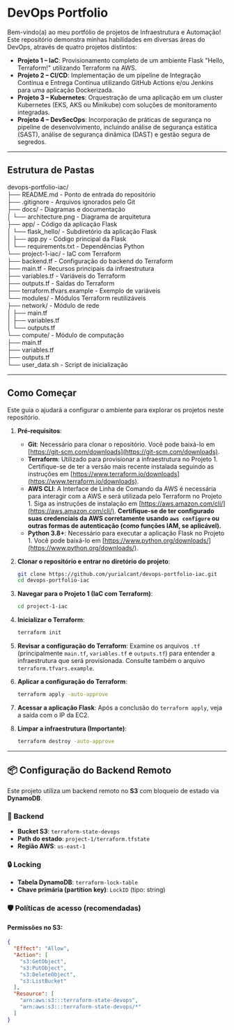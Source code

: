 # DevOps Portfolio

Bem-vindo(a) ao meu portfólio de projetos de Infraestrutura e Automação! Este repositório demonstra minhas habilidades em diversas áreas do DevOps, através de quatro projetos distintos:

- **Projeto 1 – IaC**: Provisionamento completo de um ambiente Flask "Hello, Terraform!" utilizando Terraform na AWS.
- **Projeto 2 – CI/CD**: Implementação de um pipeline de Integração Contínua e Entrega Contínua utilizando GitHub Actions e/ou Jenkins para uma aplicação Dockerizada.
- **Projeto 3 – Kubernetes**: Orquestração de uma aplicação em um cluster Kubernetes (EKS, AKS ou Minikube) com soluções de monitoramento integradas.
- **Projeto 4 – DevSecOps**: Incorporação de práticas de segurança no pipeline de desenvolvimento, incluindo análise de segurança estática (SAST), análise de segurança dinâmica (DAST) e gestão segura de segredos.

---

## Estrutura de Pastas

devops-portfolio-iac/  
├── README.md           - Ponto de entrada do repositório  
├── .gitignore          - Arquivos ignorados pelo Git  
├── docs/               - Diagramas e documentação  
│   └── architecture.png - Diagrama de arquitetura  
├── app/                - Código da aplicação Flask  
│   └── flask_hello/    - Subdiretório da aplicação Flask  
│       ├── app.py          - Código principal da Flask  
│       └── requirements.txt - Dependências Python  
└── project-1-iac/      - IaC com Terraform  
    ├── backend.tf        - Configuração do backend do Terraform  
    ├── main.tf           - Recursos principais da infraestrutura  
    ├── variables.tf      - Variáveis do Terraform  
    ├── outputs.tf        - Saídas do Terraform  
    ├── terraform.tfvars.example - Exemplo de variáveis  
    └── modules/          - Módulos Terraform reutilizáveis  
        ├── network/      - Módulo de rede  
        │   ├── main.tf  
        │   ├── variables.tf  
        │   └── outputs.tf  
        └── compute/      - Módulo de computação  
            ├── main.tf  
            ├── variables.tf  
            ├── outputs.tf  
            └── user_data.sh  - Script de inicialização

---

## Como Começar

Este guia o ajudará a configurar o ambiente para explorar os projetos neste repositório.

1.  **Pré-requisitos**:
    * **Git**: Necessário para clonar o repositório. Você pode baixá-lo em [https://git-scm.com/downloads](https://git-scm.com/downloads).
    * **Terraform**: Utilizado para provisionar a infraestrutura no Projeto 1. Certifique-se de ter a versão mais recente instalada seguindo as instruções em [https://www.terraform.io/downloads](https://www.terraform.io/downloads).
    * **AWS CLI**: A Interface de Linha de Comando da AWS é necessária para interagir com a AWS e será utilizada pelo Terraform no Projeto 1. Siga as instruções de instalação em [https://aws.amazon.com/cli/](https://aws.amazon.com/cli/). **Certifique-se de ter configurado suas credenciais da AWS corretamente usando `aws configure` ou outras formas de autenticação (como funções IAM, se aplicável).**
    * **Python 3.8+**: Necessário para executar a aplicação Flask no Projeto 1. Você pode baixá-lo em [https://www.python.org/downloads/](https://www.python.org/downloads/).

2.  **Clonar o repositório e entrar no diretório do projeto**:
    ```bash
    git clone https://github.com/yurialcant/devops-portfolio-iac.git
    cd devops-portfolio-iac
    ```
    
3.  **Navegar para o Projeto 1 (IaC com Terraform)**:
    ```bash
    cd project-1-iac
    ```

4.  **Inicializar o Terraform**:
    ```bash
    terraform init
    ```

5.  **Revisar a configuração do Terraform**:
    Examine os arquivos `.tf` (principalmente `main.tf`, `variables.tf` e `outputs.tf`) para entender a infraestrutura que será provisionada. Consulte também o arquivo `terraform.tfvars.example`.

6.  **Aplicar a configuração do Terraform**:
    ```bash
    terraform apply -auto-approve
    ```

7.  **Acessar a aplicação Flask**:
    Após a conclusão do `terraform apply`, veja a saída com o IP da EC2.

8.  **Limpar a infraestrutura (Importante)**:
    ```bash
    terraform destroy -auto-approve
    ```

---

## 📦 Configuração do Backend Remoto

Este projeto utiliza um backend remoto no **S3** com bloqueio de estado via **DynamoDB**.

### 🔗 Backend
- **Bucket S3**: `terraform-state-devops`  
- **Path do estado**: `project-1/terraform.tfstate`  
- **Região AWS**: `us-east-1`

### 🔒 Locking
- **Tabela DynamoDB**: `terraform-lock-table`  
- **Chave primária (partition key)**: `LockID` (tipo: string)

### 🛡️ Políticas de acesso (recomendadas)

#### Permissões no S3:
```json
{
  "Effect": "Allow",
  "Action": [
    "s3:GetObject",
    "s3:PutObject",
    "s3:DeleteObject",
    "s3:ListBucket"
  ],
  "Resource": [
    "arn:aws:s3:::terraform-state-devops",
    "arn:aws:s3:::terraform-state-devops/*"
  ]
}
